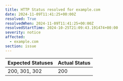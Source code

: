 ```yaml
---
title: HTTP Status resolved for example.com
date: 2024-11-09T11:41:25+00:00Z
resolved: True
resolvedWhen: 2024-11-09T11:41:25+00:00Z
resolvedStartTime: 2024-10-25T21:09:43.191474+00:00
severity: notice
affected:
  - example.com
section: issue
---
```


| Expected Statuses | Actual Status  |
|-------------------|----------------|
| 200, 301, 302 | 200 |
